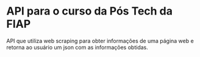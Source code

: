 # API para o curso da Pós Tech da FIAP

API que utiliza web scraping para obter informações de uma página web e retorna ao usuário um json com as informações obtidas.

